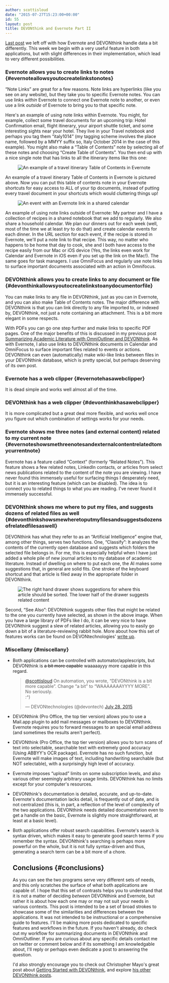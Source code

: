 ```yaml
---
author: scottisloud
date: "2015-07-27T15:23:00+00:00"
id: 55
layout: post
title: DEVONthink and Evernote Part II
---
```

[Last post]({{site.baseurl}}/2015/07/21/2015719devonthink-vs-evernote-part-i/) we left off with how Evernote and DEVONthink handle data a bit differently. This week we begin with a very useful feature in both applications, but with slight differences in their implementation, which lead to very different possibilities.

### Evernote allows you to create links to notes {#evernoteallowsyoutocreatelinkstonotes}

&#8220;Note Links&#8221; are great for a few reasons. Note links are hyperlinks (like you see on any website), but they take you to specific Evernote notes. You can use links _within_ Evernote to connect one Evernote note to another, or even use a link _outside_ of Evernote to bring you to that specific note.

Here's an example of using note links within Evernote. You might, for example, collect some travel documents for an upcoming trip: Hotel Confirmation email, flight itinerary, your airport shuttle ticket, and some interesting sights near your hotel. They live in your Travel notebook and perhaps you tag them &#8220;italy1014&#8221; (my tagging scheme involves the place name, followed by a MMYY suffix so, Italy October 2014 in the case of this example). You might also make a &#8220;Table of Contents&#8221; note by selecting all of these notes and choosing &#8220;Create Table of Contents&#8221;. You then end up with a nice single note that has links to all the itinerary items like this one:

<figure>
  <img src="../img/en-travel-toc.png" alt="An example of a travel itinerary Table of Contents in Evernote" title="An example of a travel itinerary Table of Contents in Evernote" />
</figure>
An example of a travel itinerary Table of Contents in Evernote is pictured above. Now you can put this table of contents note in your Evernote shortcuts for easy access to ALL of your tip documents, instead of putting every travel document in your shortcuts which would cluttering things up!

<figure>
  <img src="../img/en-calendar-note-link.png" alt="An event with an Evernote link in a shared calendar" title="An event with an Evernote link in a shared calendar" />
</figure>

An example of using note links outside of Evernote: My partner and I have a collection of recipes in a shared notebook that we add to regularly. We also share a household calendar. We plan our dinners out for each week (well, most of the time we at least _try_ to do that) and create calendar events for each dinner. In the URL section for each event, if the recipe is stored in Evernote, we'll put a note link to that recipe. This way, no matter who happens to be home that day to cook, she and I both have access to the recipe easily from our Mac or iOS device (Yes, the links even work for Calendar and Evernote in iOS even if you set up the link on the Mac!). The same goes for task managers. I use OmniFocus and regularly use note links to surface important documents associated with an action in Omnifocus.

### DEVONthink allows you to create links to any document or file {#devonthinkallowsyoutocreatelinkstoanydocumentorfile}

You can make links to any file in DEVONthink, just as you can in Evernote, and you can also make Table of Contents notes. The major difference with DEVONthink is that you can link directly to any file imported to, or indexed by, DEVONthink, not just a note containing an attachment. This is a bit more elegant in some respects.

With PDFs you can go one step further and make links to specific PDF pages. One of the major benefits of this is discussed in my previous post [Summarizing Academic Literature with OmniOutliner and DEVONthink](/blog/2015/7/17/a85blcjcd1f84oww91896arr04v2g3). As with Evernote, I also use links to DEVONthink documents in Calendar and OmniFocus to surface important files related to events or actions. DEVONthink can even (automatically) make wiki-like links between files in your DEVONthink database, which is pretty special, but perhaps deserving of its own post.

### Evernote has a web clipper {#evernotehasawebclipper}

It is dead simple and works well almost all of the time.

### DEVONthink has a web clipper {#devonthinkhasawebclipper}

It is more complicated but a great deal more flexible, and works well once you figure out which combination of settings works for your needs.

### Evernote shows me three notes (and external content) related to my current note {#evernoteshowsmethreenotesandexternalcontentrelatedtomycurrentnote}

Evernote has a feature called &#8220;Context&#8221; (formerly &#8220;Related Notes&#8221;). This feature shows a few related notes, LinkedIn contacts, or articles from select news publications related to the content of the note you are viewing. I have never found this immensely useful for surfacing things I desperately need, but it is an interesting feature (which can be disabled). The idea is to connect you to related things to what you are reading. I've never found it immensely successful.

### DEVONthink shows me where to put my files, and suggests dozens of related files as well {#devonthinkshowsmewheretoputmyfilesandsuggestsdozensofrelatedfilesaswell}

DEVONthink has what they refer to as an &#8220;Artificial Intelligence&#8221; engine that, among other things, serves two functions. One, &#8220;Classify&#8221;: It analyzes the contents of the currently open database and suggests which folders the selected file belongs in. For me, this is especially helpful when I have just added a whole pile of new journal articles to my database of academic literature. Instead of dwelling on where to put each one, the AI makes some suggestions that, in general are solid fits. One stroke of the keyboard shortcut and that article is filed away in the appropriate folder in DEVONthink.

<figure>
  <img src="../img/dt-see-also-classify.png" alt="The right hand drawer shows suggestions for where this article should be sorted. The lower half of the drawer suggests related content" title="The right hand drawer shows suggestions for where this article should be sorted. The lower half of the drawer suggests related content." />
</figure>

Second, &#8220;See Also&#8221;: DEVONthink suggests other files that might be related to the one you currently have selected, as shown in the above image. When you have a large library of PDFs like I do, it can be very nice to have DEVONthink suggest a slew of related articles, allowing you to easily go down a bit of a literature-reviewing rabbit hole. More about how this set of features works can be found on DEVONtechnologies' [write up](http://www.devontechnologies.com/technology.html).

### Miscellany {#miscellany}

  * Both applications can be controlled with automator/applescripts, but DEVONthink is <s data-preserve-html-node="true">a bit more capable</s> waaaaayyy more capable in this regard.

    <blockquote data-preserve-html-node="true" class="twitter-tweet" lang="en">
      <p data-preserve-html-node="true" lang="en" dir="ltr">
        <a data-preserve-html-node="true" href="https://twitter.com/ScottIsLoud">@scottisloud</a> On automation, you wrote, &#8220;DEVONthink is a bit more capable&#8221;. Change &#8220;a bit&#8221; to &#8220;WAAAAAAAYYYY MORE&#8221;.<br /> No seriously.<br /> :^)
      </p>

      <p>
        — DEVONtechnologies (@devontech) <a data-preserve-html-node="true" href="https://twitter.com/devontech/status/626129501357879296">July 28, 2015</a>
      </p>
    </blockquote>

  * DEVONthink (Pro Office, the top tier version) allows you to use a Mail.app plugin to add mail messages or mailboxes to DEVONthink. Evernote requires you to forward messages to an special email address (and sometimes the results aren't perfect).
  * DEVONthink (Pro Office, the top tier version) allows you to turn scans of text into selectable, searchable text with extremely good accuracy (Using ABBYY's OCR package). Evernote has no such function, but Evernote will make images of text, including handwriting searchable (but NOT selectable), with a surprisingly high level of accuracy.
  * Evernote imposes &#8220;upload&#8221; limits on some subscription levels, and also various other seemingly arbitrary usage limits. DEVONthink has no limits except for your computer's resources.
  * DEVONthink's documentation is detailed, accurate, and up-to-date. Evernote's documentation lacks detail, is frequently out of date, and is not centralized (this is, in part, a reflection of the level of complexity of the two applications. DEVONthink needs detailed documentation even to get a handle on the basic, Evernote is slightly more straightforward, at least at a basic level).
  * Both applications offer robust search capabilities. Evernote's search is syntax driven, which makes it easy to generate good search terms if you remember the syntax. DEVONthink's searching is perhaps more powerful on the whole, but it is not fully syntax-driven and thus, generating a search term can be a bit more of a chore.

    ## Conclusions {#conclusions}

    As you can see the two programs serve very different sets of needs, and this only scratches the surface of what both applications are capable of. I hope that this set of contrasts helps you to understand that it is not a matter of deciding _between_ DEVONthink and Evernote, but rather it is about how each one may or may not suit your needs in various contexts. This post is intended to be a set of broad strokes to showcase some of the similarities and differences between the applications. It was not intended to be instructional or a comprehensive guide to features. I'll be making more posts dedicated to specific features and workflows in the future. If you haven't already, do check out my workflow for summarizing documents in DEVONthink and OmniOutliner. If you are curious about any specific details contact me on twitter or comment below and if its something I am knowledgable about, I'll reply or perhaps even dedicate a post to answering the question.

    I'd also strongly encourage you to check out Christopher Mayo's great post about [Getting Started with DEVONthink](http://www.christopher-mayo.com/?p=2237), and explore [his other DEVONthink posts](http://www.christopher-mayo.com/?cat=40).
